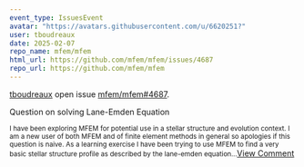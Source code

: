 ```yaml
---
event_type: IssuesEvent
avatar: "https://avatars.githubusercontent.com/u/6620251?"
user: tboudreaux
date: 2025-02-07
repo_name: mfem/mfem
html_url: https://github.com/mfem/mfem/issues/4687
repo_url: https://github.com/mfem/mfem
---
```


<a href='https://github.com/tboudreaux' target='_blank'>tboudreaux</a> open issue <a href='https://github.com/mfem/mfem/issues/4687' target='_blank'>mfem/mfem#4687</a>.

<p>Question on solving Lane-Emden Equation</p><small>I have been exploring MFEM for potential use in a stellar structure and evolution context. I am a new user of both MFEM and of finite element methods in general so apologies if this question is naive. As a learning exercise I have been trying to use MFEM to find a very basic stellar structure profile as described by the lane-emden equation...</small><a href='https://github.com/mfem/mfem/issues/4687' target='_blank'>View Comment</a>
